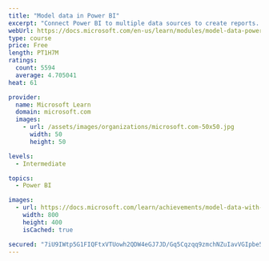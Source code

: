 ```yaml
---
title: "Model data in Power BI"
excerpt: "Connect Power BI to multiple data sources to create reports. Define the relationship between your data sources."
webUrl: https://docs.microsoft.com/en-us/learn/modules/model-data-power-bi/
type: course
price: Free
length: PT1H7M
ratings:
  count: 5594
  average: 4.705041
heat: 61

provider:
  name: Microsoft Learn
  domain: microsoft.com
  images:
    - url: /assets/images/organizations/microsoft.com-50x50.jpg
      width: 50
      height: 50

levels:
  - Intermediate

topics:
  - Power BI

images:
  - url: https://docs.microsoft.com/learn/achievements/model-data-with-power-bi-desktop-social.png
    width: 800
    height: 400
    isCached: true

secured: "7iU9IWtp5G1FIQFtxVTUowh2QDW4eGJ7JD/Gq5Cqzqq9zmchNZuIavVGIpbe5VtYJpZYTmmCZnbtLyv82mIiL9ShcOLbrt+N7/oq3woM+pT3gOsFB0fUcqsziQFYBqTLs+PaBa+vnONuHJYjC/knO8X83pgFNUbaUAJjm/HWxIGiSrBaOMWCLDy0szyA1OLPrzLZ3BM+A9udetBQ9/Fz0p7qN49DfHjqBVhJhbad6aVd5E+Ui6V7TGjwyHttV86ECPkZ7iWhYm/S5WgOPB4Gk/ZvXaQIqhmNC6tlaWAGhH5XZtOT0NVbTCgvol4ZEb98p3T7B0bBWDBEWMjY7dlR08pBlLR98IV/FvGtYK49XVlsC6e+4YQz7sQ4A5z3PRTYXU/cIgwbCHlmAXtz36ECbvYRnMcedS7bpdyBv1yTCKg=;nLr5ITiD2juPKdUvmeRukA=="
---
```


